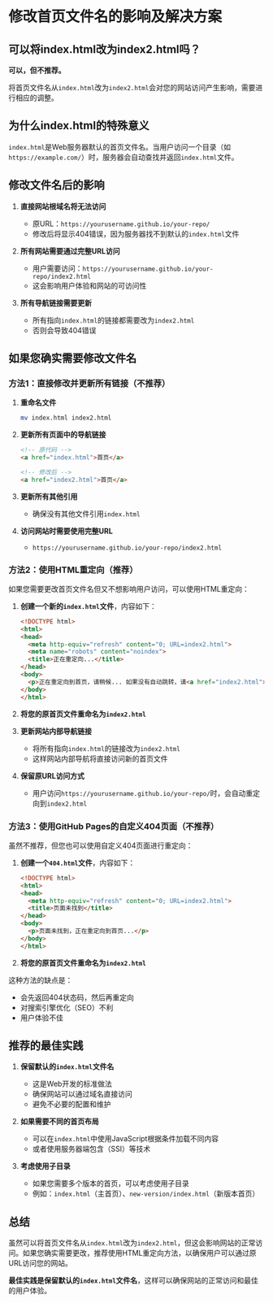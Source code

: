 # 修改首页文件名的影响及解决方案

## 可以将index.html改为index2.html吗？

**可以，但不推荐。**

将首页文件名从`index.html`改为`index2.html`会对您的网站访问产生影响，需要进行相应的调整。

## 为什么index.html的特殊意义

`index.html`是Web服务器默认的首页文件名。当用户访问一个目录（如`https://example.com/`）时，服务器会自动查找并返回`index.html`文件。

## 修改文件名后的影响

1. **直接网站根域名将无法访问**
   - 原URL：`https://yourusername.github.io/your-repo/`
   - 修改后将显示404错误，因为服务器找不到默认的`index.html`文件

2. **所有网站需要通过完整URL访问**
   - 用户需要访问：`https://yourusername.github.io/your-repo/index2.html`
   - 这会影响用户体验和网站的可访问性

3. **所有导航链接需要更新**
   - 所有指向`index.html`的链接都需要改为`index2.html`
   - 否则会导致404错误

## 如果您确实需要修改文件名

### 方法1：直接修改并更新所有链接（不推荐）

1. **重命名文件**
   ```bash
   mv index.html index2.html
   ```

2. **更新所有页面中的导航链接**
   ```html
   <!-- 原代码 -->
   <a href="index.html">首页</a>
   
   <!-- 修改后 -->
   <a href="index2.html">首页</a>
   ```

3. **更新所有其他引用**
   - 确保没有其他文件引用`index.html`

4. **访问网站时需要使用完整URL**
   - `https://yourusername.github.io/your-repo/index2.html`

### 方法2：使用HTML重定向（推荐）

如果您需要更改首页文件名但又不想影响用户访问，可以使用HTML重定向：

1. **创建一个新的`index.html`文件**，内容如下：
   ```html
   <!DOCTYPE html>
   <html>
   <head>
     <meta http-equiv="refresh" content="0; URL=index2.html">
     <meta name="robots" content="noindex">
     <title>正在重定向...</title>
   </head>
   <body>
     <p>正在重定向到首页，请稍候... 如果没有自动跳转，请<a href="index2.html">点击这里</a>。</p>
   </body>
   </html>
   ```

2. **将您的原首页文件重命名为`index2.html`**

3. **更新网站内部导航链接**
   - 将所有指向`index.html`的链接改为`index2.html`
   - 这样网站内部导航将直接访问新的首页文件

4. **保留原URL访问方式**
   - 用户访问`https://yourusername.github.io/your-repo/`时，会自动重定向到`index2.html`

### 方法3：使用GitHub Pages的自定义404页面（不推荐）

虽然不推荐，但您也可以使用自定义404页面进行重定向：

1. **创建一个`404.html`文件**，内容如下：
   ```html
   <!DOCTYPE html>
   <html>
   <head>
     <meta http-equiv="refresh" content="0; URL=index2.html">
     <title>页面未找到</title>
   </head>
   <body>
     <p>页面未找到，正在重定向到首页...</p>
   </body>
   </html>
   ```

2. **将您的原首页文件重命名为`index2.html`**

这种方法的缺点是：
- 会先返回404状态码，然后再重定向
- 对搜索引擎优化（SEO）不利
- 用户体验不佳

## 推荐的最佳实践

1. **保留默认的`index.html`文件名**
   - 这是Web开发的标准做法
   - 确保网站可以通过域名直接访问
   - 避免不必要的配置和维护

2. **如果需要不同的首页布局**
   - 可以在`index.html`中使用JavaScript根据条件加载不同内容
   - 或者使用服务器端包含（SSI）等技术

3. **考虑使用子目录**
   - 如果您需要多个版本的首页，可以考虑使用子目录
   - 例如：`index.html`（主首页）、`new-version/index.html`（新版本首页）

## 总结

虽然可以将首页文件名从`index.html`改为`index2.html`，但这会影响网站的正常访问。如果您确实需要更改，推荐使用HTML重定向方法，以确保用户可以通过原URL访问您的网站。

**最佳实践是保留默认的`index.html`文件名**，这样可以确保网站的正常访问和最佳的用户体验。
